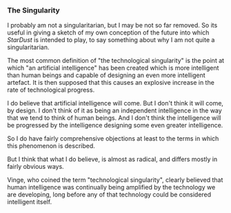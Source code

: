 
### The Singularity

I probably am not a singularitarian, but I may be not so far removed.
So its useful in giving a sketch of my own conception of the future into which _StarDust_ is intended to play, to say something about why I am not quite a singularitarian.

The most common definition of "the technological singularity" is the point at which "an artificial intelligence" has been created which is more intelligent than human beings and capable of designing an even more intelligent artefact.
It is then supposed that this causes an explosive increase in the rate of technological progress.

I do believe that artificial intelligence will come.
But I don't think it will come, by design.
I don't think of it as being an independent intelligence in the way that we tend to think of human beings.
And I don't think the intelligence will be progressed by the intelligence designing some even greater intelligence.

So I do have fairly comprehensive objections at least to the terms in which this phenomenon is described.

But I think that what I do believe, is almost as radical, and differs mostly in fairly obvious ways.

Vinge, who coined the term "technological singularity", clearly believed that human intelligence was continually being amplified by the technology we are developing, long before any of that technology could be considered intelligent itself.
